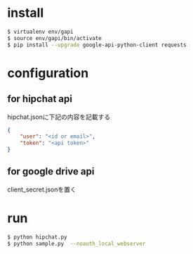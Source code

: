 install
========

```bash
$ virtualenv env/gapi
$ source env/gapi/bin/activate
$ pip install --upgrade google-api-python-client requests
```


configuration
=============

for hipchat api
---------------

hipchat.jsonに下記の内容を記載する

```json
{
    "user": "<id or email>",
    "token": "<api token>"
}
```

for google drive api
--------------------

client_secret.jsonを置く

run
========

```bash
$ python hipchat.py
$ python sample.py  --noauth_local_webserver
```
